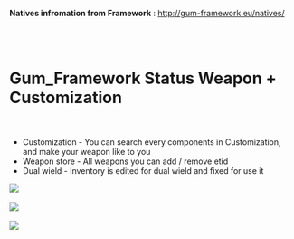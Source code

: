 <b>Natives infromation from Framework</b> : http://gum-framework.eu/natives/
</br></br></br></br>



# Gum_Framework Status Weapon + Customization</br></br>
- Customization - You can search every components in Customization, and make your weapon like to you
- Weapon store - All weapons you can add / remove etid
- Dual wield - Inventory is edited for dual wield and fixed for use it

<img src="https://media.discordapp.net/attachments/944656734134370344/992045871657128036/weapons.png"></img></br></br>
<img src="https://media.discordapp.net/attachments/944656734134370344/992045872160456814/weapons2.png?width=1140&height=641"></img></br></br>
<img src="https://media.discordapp.net/attachments/944656734134370344/992046451402231868/weapons3.png"></img></br></br>
